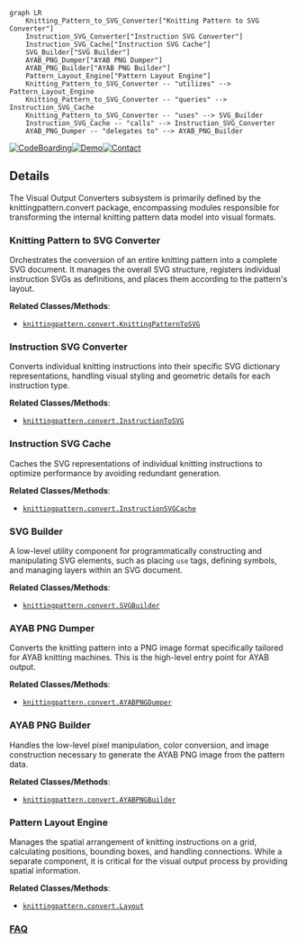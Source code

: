 ```mermaid
graph LR
    Knitting_Pattern_to_SVG_Converter["Knitting Pattern to SVG Converter"]
    Instruction_SVG_Converter["Instruction SVG Converter"]
    Instruction_SVG_Cache["Instruction SVG Cache"]
    SVG_Builder["SVG Builder"]
    AYAB_PNG_Dumper["AYAB PNG Dumper"]
    AYAB_PNG_Builder["AYAB PNG Builder"]
    Pattern_Layout_Engine["Pattern Layout Engine"]
    Knitting_Pattern_to_SVG_Converter -- "utilizes" --> Pattern_Layout_Engine
    Knitting_Pattern_to_SVG_Converter -- "queries" --> Instruction_SVG_Cache
    Knitting_Pattern_to_SVG_Converter -- "uses" --> SVG_Builder
    Instruction_SVG_Cache -- "calls" --> Instruction_SVG_Converter
    AYAB_PNG_Dumper -- "delegates to" --> AYAB_PNG_Builder
```

[![CodeBoarding](https://img.shields.io/badge/Generated%20by-CodeBoarding-9cf?style=flat-square)](https://github.com/CodeBoarding/GeneratedOnBoardings)[![Demo](https://img.shields.io/badge/Try%20our-Demo-blue?style=flat-square)](https://www.codeboarding.org/demo)[![Contact](https://img.shields.io/badge/Contact%20us%20-%20contact@codeboarding.org-lightgrey?style=flat-square)](mailto:contact@codeboarding.org)

## Details

The Visual Output Converters subsystem is primarily defined by the knittingpattern.convert package, encompassing modules responsible for transforming the internal knitting pattern data model into visual formats.

### Knitting Pattern to SVG Converter
Orchestrates the conversion of an entire knitting pattern into a complete SVG document. It manages the overall SVG structure, registers individual instruction SVGs as definitions, and places them according to the pattern's layout.


**Related Classes/Methods**:

- <a href="https://github.com/fossasia/knittingpattern/blob/master/knittingpattern/convert/KnittingPatternToSVG.py" target="_blank" rel="noopener noreferrer">`knittingpattern.convert.KnittingPatternToSVG`</a>


### Instruction SVG Converter
Converts individual knitting instructions into their specific SVG dictionary representations, handling visual styling and geometric details for each instruction type.


**Related Classes/Methods**:

- <a href="https://github.com/fossasia/knittingpattern/blob/master/knittingpattern/convert/InstructionToSVG.py" target="_blank" rel="noopener noreferrer">`knittingpattern.convert.InstructionToSVG`</a>


### Instruction SVG Cache
Caches the SVG representations of individual knitting instructions to optimize performance by avoiding redundant generation.


**Related Classes/Methods**:

- <a href="https://github.com/fossasia/knittingpattern/blob/master/knittingpattern/convert/InstructionSVGCache.py" target="_blank" rel="noopener noreferrer">`knittingpattern.convert.InstructionSVGCache`</a>


### SVG Builder
A low-level utility component for programmatically constructing and manipulating SVG elements, such as placing `use` tags, defining symbols, and managing layers within an SVG document.


**Related Classes/Methods**:

- <a href="https://github.com/fossasia/knittingpattern/blob/master/knittingpattern/convert/SVGBuilder.py" target="_blank" rel="noopener noreferrer">`knittingpattern.convert.SVGBuilder`</a>


### AYAB PNG Dumper
Converts the knitting pattern into a PNG image format specifically tailored for AYAB knitting machines. This is the high-level entry point for AYAB output.


**Related Classes/Methods**:

- <a href="https://github.com/fossasia/knittingpattern/blob/master/knittingpattern/convert/AYABPNGDumper.py" target="_blank" rel="noopener noreferrer">`knittingpattern.convert.AYABPNGDumper`</a>


### AYAB PNG Builder
Handles the low-level pixel manipulation, color conversion, and image construction necessary to generate the AYAB PNG image from the pattern data.


**Related Classes/Methods**:

- <a href="https://github.com/fossasia/knittingpattern/blob/master/knittingpattern/convert/AYABPNGBuilder.py" target="_blank" rel="noopener noreferrer">`knittingpattern.convert.AYABPNGBuilder`</a>


### Pattern Layout Engine
Manages the spatial arrangement of knitting instructions on a grid, calculating positions, bounding boxes, and handling connections. While a separate component, it is critical for the visual output process by providing spatial information.


**Related Classes/Methods**:

- <a href="https://github.com/fossasia/knittingpattern/blob/master/knittingpattern/convert/Layout.py" target="_blank" rel="noopener noreferrer">`knittingpattern.convert.Layout`</a>




### [FAQ](https://github.com/CodeBoarding/GeneratedOnBoardings/tree/main?tab=readme-ov-file#faq)